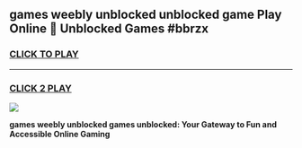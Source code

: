 
## games weebly unblocked unblocked game Play Online 👋 Unblocked Games #bbrzx
<h3>
<a href="https://premium.freeplayer.one?title=games_weebly_unblocked&ref=21F">CLICK TO PLAY</a></h3>
<hr>

<h3>
<a href="https://premium.freeplayer.one?title=games_weebly_unblocked&ref=21F">CLICK 2 PLAY</a>
  
</h3>

<a href="https://premium.freeplayer.one?title=games_weebly_unblocked&ref=21F/"><img src="https://clearcache.store/games.png"></a>


**games weebly unblocked games unblocked: Your Gateway to Fun and Accessible Online Gaming**

